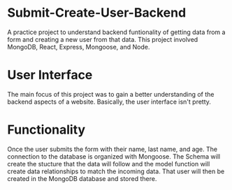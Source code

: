 # Submit-Create-User-Backend
A practice project to understand backend funtionality of getting data from a form and creating a new user from that data. This project involved MongoDB, React, Express, Mongoose, and Node. 

# User Interface
The main focus of this project was to gain a better understanding of the backend aspects of a website. Basically, the user interface isn't pretty. 

# Functionality 
Once the user submits the form with their name, last name, and age. The connection to the database is organized with Mongoose. The Schema will create the stucture that the data will follow and the model function will create data relationships to match the incoming data. That user will then be created in the MongoDB database and stored there.  
